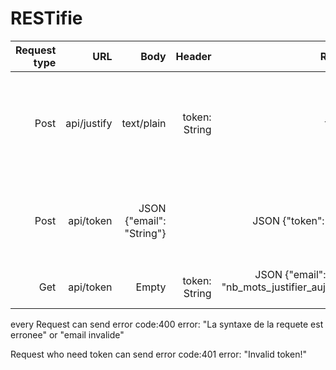 # RESTifie

| Request type  | URL         | Body                     | Header        | Response                | Error      |
| ------------: | ---------:  | -----------------------: | ------------: | ----------------------: |-----------: |
| Post          | api/justify | text/plain               | token: String | text/plain              | code:402 {error: "vous avez depasser la limite quotidienne de 80 000 mots"} |
| Post          | api/token   | JSON {"email": "String"} |          | JSON {"token": "String"} | code:403 {error: "cette email existe deja"}<br>code:403 {error:"email invalide"} |
| Get           | api/token   | Empty                    | token: String | JSON {"email": "String", "nb_mots_justifier_aujourdhui": Integer}|      |

<p>every Request can send error code:400 error: "La syntaxe de la requete est erronee" or "email invalide"</p>

<p>Request who need token can send error code:401 error: "Invalid token!"</p>
